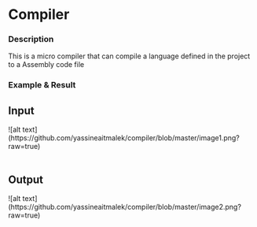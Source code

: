 <h1> Compiler </h1>


<h3> Description  </h3>

<p>
 This is a micro compiler that can compile a language defined in the project to a Assembly code file
</p>

<h3> Example & Result  </h3>

<h2> Input  </h2>
![alt text](https://github.com/yassineaitmalek/compiler/blob/master/image1.png?raw=true)
<br>
<br>
<h2> Output  </h2>
![alt text](https://github.com/yassineaitmalek/compiler/blob/master/image2.png?raw=true)